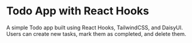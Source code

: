 # Todo App with React Hooks
A simple Todo app built using React Hooks, TailwindCSS, and DaisyUI. Users can create new tasks, mark them as completed, and delete them.

